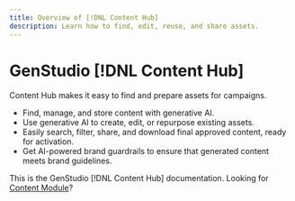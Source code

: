 ```yaml
---
title: Overview of [!DNL Content Hub]
description: Learn how to find, edit, reuse, and share assets.
---
```


# GenStudio [!DNL Content Hub]

Content Hub makes it easy to find and prepare assets for campaigns.

- Find, manage, and store content with generative AI.
- Use generative AI to create, edit, or repurpose existing assets.
- Easily search, filter, share, and download final approved content, ready for activation.
- Get AI-powered brand guardrails to ensure that generated content meets brand guidelines.

This is the GenStudio [!DNL Content Hub] documentation. Looking for [Content Module](/help/modules/overview.md)?
